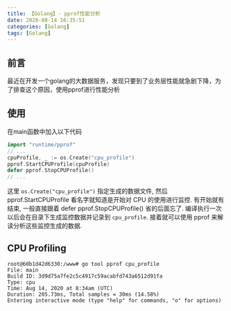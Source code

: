 ```yaml
---
title: 【Golang】- pprof性能分析
date: 2020-08-14 16:35:51
categories: [Golang]
tags: [Golang]
---
```


## 前言

最近在开发一个golang的大数据服务，发现只要到了业务层性能就急剧下降，为了排查这个原因，使用pprof进行性能分析

<!-- more -->

## 使用

在main函数中加入以下代码

```Go
import "runtime/pprof"
// ...
cpuProfile, _ := os.Create("cpu_profile")
pprof.StartCPUProfile(cpuProfile)
defer pprof.StopCPUProfile()
// ...
```

这里 `os.Create("cpu_profile")` 指定生成的数据文件, 然后 pprof.StartCPUProfile 看名字就知道是开始对 CPU 的使用进行监控. 有开始就有结束, 一般直接跟着 defer pprof.StopCPUProfile() 省的后面忘了. 编译执行一次以后会在目录下生成监控数据并记录到 `cpu_profile`. 接着就可以使用 pprof 来解读分析这些监控生成的数据.


## CPU Profiling

```
root@60b1d42d6330:/www# go tool pprof cpu_profile
File: main
Build ID: 3d9d75a7fe2c5c4917c59acabfd743a6512d91fa
Type: cpu
Time: Aug 14, 2020 at 8:34am (UTC)
Duration: 205.73ms, Total samples = 30ms (14.58%)
Entering interactive mode (type "help" for commands, "o" for options)
```
